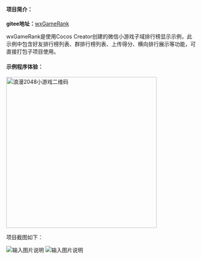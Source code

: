 #### 项目简介：
**gitee地址：**[wxGameRank](https://gitee.com/xwintop/wxGameRank)

wxGameRank是使用Cocos Creator创建的微信小游戏子域排行榜显示示例，此示例中包含好友排行榜列表、群排行榜列表、上传得分、横向排行展示等功能，可直接打包子项目使用。

#### 示例程序体验：

<img src="https://gitee.com/xwintop/wxGameRank/raw/master/images/love2048.jpg" width="400" height="400" alt="浪漫2048小游戏二维码"/>


项目截图如下：

![输入图片说明](https://gitee.com/xwintop/wxGameRank/raw/master/images/x1.png "好友排行截图")
![输入图片说明](https://gitee.com/xwintop/wxGameRank/raw/master/images/x2.png "好友横向排行截图")
